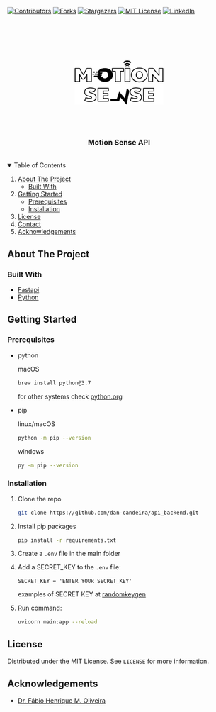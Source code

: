 [![Contributors][contributors-shield]][contributors-url]
[![Forks][forks-shield]][forks-url]
[![Stargazers][stars-shield]][stars-url]
[![MIT License][license-shield]][license-url]
[![LinkedIn][linkedin-shield]][linkedin-url]

<br>

<p align="center" style="margin: 4.5rem 0"> 
  <img src="./motion_sense.svg" alt="Motion Sense Logo" width="200" height="100" /> 
  <h3 align="center">Motion Sense API</h3>
</p>
<br>
<!-- TABLE OF CONTENTS -->
<details open="open">
  <summary>Table of Contents</summary>
  <ol>
    <li>
      <a href="#about-the-project">About The Project</a>
      <ul>
        <li><a href="#built-with">Built With</a></li>
      </ul>
    </li>
    <li>
      <a href="#getting-started">Getting Started</a>
      <ul>
        <li><a href="#prerequisites">Prerequisites</a></li>
        <li><a href="#installation">Installation</a></li>
      </ul>
    </li>
    <li><a href="#license">License</a></li>
    <li><a href="#contact">Contact</a></li>
    <li><a href="#acknowledgements">Acknowledgements</a></li>
  </ol>
</details>


<!-- ABOUT THE PROJECT -->
## About The Project

<!-- [![Product Name Screen Shot][product-screenshot]](https://example.com) -->


### Built With
* [Fastapi](https://fastapi.tiangolo.com/)
* [Python](https://www.python.org/)


<!-- GETTING STARTED -->
## Getting Started


### Prerequisites

* python
  
  macOS
  ```sh
  brew install python@3.7
  ```
  for other systems check [python.org](https://www.python.org/downloads/)

* pip
  
  linux/macOS
  ```sh
  python -m pip --version
  ```

  windows
  ```sh
  py -m pip --version
  ```

### Installation

1. Clone the repo
   ```sh
   git clone https://github.com/dan-candeira/api_backend.git
   ```
2. Install pip packages
   ```sh
   pip install -r requirements.txt
   ```
3. Create a `.env` file in the main folder
   
4. Add a SECRET_KEY to the `.env` file:
   ```env
   SECRET_KEY = 'ENTER YOUR SECRET_KEY'
   ```
   
   examples of SECRET KEY at [randomkeygen](https://randomkeygen.com/)

5. Run command:
   ```sh
   uvicorn main:app --reload
   ```


<!-- LICENSE -->
## License

Distributed under the MIT License. See `LICENSE` for more information.


<!-- ACKNOWLEDGEMENTS -->
## Acknowledgements

* [Dr. Fábio Henrique M. Oliveira](https://sites.google.com/view/oliveirafhm/home)



<!-- MARKDOWN LINKS & IMAGES -->
<!-- https://www.markdownguide.org/basic-syntax/#reference-style-links -->
[contributors-shield]: https://img.shields.io/github/contributors/dan-candeira/api_backend.svg?style=for-the-badge
[contributors-url]: https://github.com/dan-candeira/api_backend/graphs/contributors
[forks-shield]: https://img.shields.io/github/forks/dan-candeira/api_backend.svg?style=for-the-badge
[forks-url]: https://github.com/dan-candeira/api_backend/network/members
[stars-shield]: https://img.shields.io/github/stars/dan-candeira/api_backend.svg?style=for-the-badge
[stars-url]: https://github.com/dan-candeira/api_backend/stargazers
[issues-shield]: https://img.shields.io/github/issues/dan-candeira/api_backend.svg?style=for-the-badge
[issues-url]: https://github.com/dan-candeira/api_backend/issues
[license-shield]: https://img.shields.io/github/license/dan-candeira/api_backend.svg?style=for-the-badge
[license-url]: https://github.com/dan-candeira/api_backend/blob/master/LICENSE.md
[linkedin-shield]: https://img.shields.io/badge/-LinkedIn-black.svg?style=for-the-badge&logo=linkedin&colorB=555
[linkedin-url]: www.linkedin.com/in/daannybc